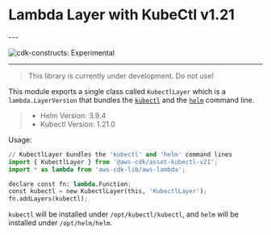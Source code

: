 # Lambda Layer with KubeCtl v1.21

<!--BEGIN STABILITY BANNER-->---


![cdk-constructs: Experimental](https://img.shields.io/badge/cdk--constructs-experimental-important.svg?style=for-the-badge)

---


> This library is currently under development. Do not use!

<!--END STABILITY BANNER-->

This module exports a single class called `KubectlLayer` which is a `lambda.LayerVersion` that
bundles the [`kubectl`](https://kubernetes.io/docs/reference/kubectl/kubectl/) and the
[`helm`](https://helm.sh/) command line.

> * Helm Version: 3.9.4
> * Kubectl Version: 1.21.0

Usage:

```python
// KubectlLayer bundles the 'kubectl' and 'helm' command lines
import { KubectlLayer } from '@aws-cdk/asset-kubectl-v21';
import * as lambda from 'aws-cdk-lib/aws-lambda';

declare const fn: lambda.Function;
const kubectl = new KubectlLayer(this, 'KubectlLayer');
fn.addLayers(kubectl);
```

`kubectl` will be installed under `/opt/kubectl/kubectl`, and `helm` will be installed under `/opt/helm/helm`.
